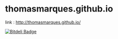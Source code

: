 thomasmarques.github.io
============

link : http://thomasmarques.github.io/

[![Bitdeli Badge](https://d2weczhvl823v0.cloudfront.net/ThomasMarques/thomasmarques.github.io/trend.png)](https://bitdeli.com/free "Bitdeli Badge")
